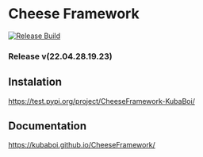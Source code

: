 # Cheese Framework

[![Release Build](https://github.com/KubaBoi/CheeseFramework/actions/workflows/realeaseDate.yml/badge.svg?branch=main)](https://github.com/KubaBoi/CheeseFramework/actions/workflows/realeaseDate.yml)

### Release v(22.04.28.19.23)

## Instalation

https://test.pypi.org/project/CheeseFramework-KubaBoi/

## Documentation

https://kubaboi.github.io/CheeseFramework/